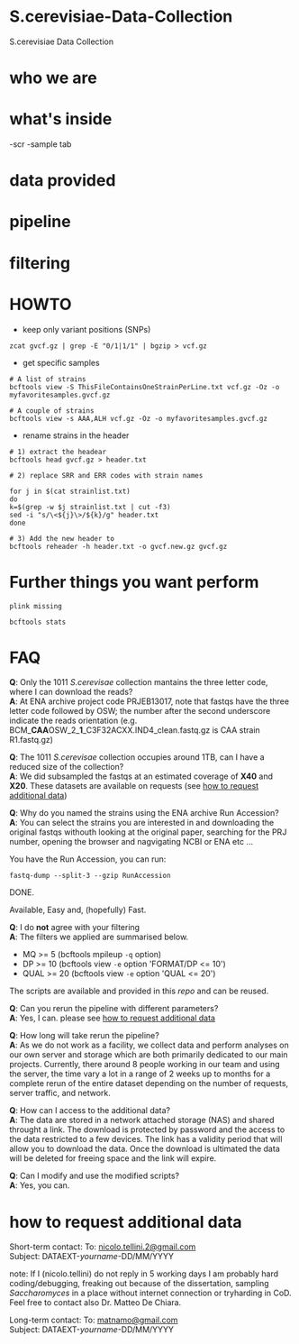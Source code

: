 # S.cerevisiae-Data-Collection
S.cerevisiae Data Collection

# who we are 
# what's inside
-scr
-sample tab
# data provided
# pipeline
# filtering
# HOWTO

- keep only variant positions (SNPs)
  
```
zcat gvcf.gz | grep -E "0/1|1/1" | bgzip > vcf.gz 

```
- get specific samples
 
 ```
 # A list of strains
 bcftools view -S ThisFileContainsOneStrainPerLine.txt vcf.gz -Oz -o myfavoritesamples.gvcf.gz
 
 # A couple of strains
 bcftools view -s AAA,ALH vcf.gz -Oz -o myfavoritesamples.gvcf.gz
 
 ```
 
- rename strains in the header
 
 ```
 # 1) extract the headear
 bcftools head gvcf.gz > header.txt
 
 # 2) replace SRR and ERR codes with strain names
 
 for j in $(cat strainlist.txt)
 do
 k=$(grep -w $j strainlist.txt | cut -f3)
 sed -i "s/\<${j}\>/${k}/g" header.txt
 done
 
 # 3) Add the new header to  
 bcftools reheader -h header.txt -o gvcf.new.gz gvcf.gz

  ```
# Further things you want perform
 ```
 plink missing
 
 bcftools stats
 ```
# FAQ

**Q**: Only the 1011 *S.cerevisae* collection mantains the three letter code, where I can download the reads? </br>
**A**: At ENA archive project code PRJEB13017, note that fastqs have the three letter code followed by OSW; the number after the second underscore indicate the reads orientation (e.g. BCM_**CAA**OSW_2_**1**_C3F32ACXX.IND4_clean.fastq.gz is CAA strain R1.fastq.gz)

**Q**: The 1011 *S.cerevisae* collection occupies around 1TB, can I have a reduced size of the collection?</br> 
**A**: We did subsampled the fastqs at an estimated coverage of **X40** and **X20**. These datasets are available on requests (see  [how to request additional data](https://github.com/nicolo-tellini/S.cerevisiae-Data-Collection/blob/main/README.md#how-to-request-additional-data))

**Q**: Why do you named the strains using the ENA archive Run Accession?</br>
**A**: You can select the strains you are interested in and downloading the original fastqs withouth looking at the original paper, searching for the PRJ number, opening the browser and nagvigating NCBI or ENA etc ...

You have the Run Accession, you can run:

```fastq-dump --split-3 --gzip RunAccession```

DONE. 

Available, Easy and, (hopefully) Fast.

**Q**: I do **not** agree with your filtering</br>
**A**: The filters we applied are summarised below.

 - MQ >= 5 (bcftools mpileup ```-q``` option)
 - DP >= 10 (bcftools view ```-e``` option 'FORMAT/DP <= 10')
 - QUAL >= 20 (bcftools view ```-e``` option 'QUAL <= 20')
 
 The scripts are available and provided in this *repo* and can be reused. 

**Q**: Can you rerun the pipeline with different parameters?</br>
**A**: Yes, I can. please see [how to request additional data](https://github.com/nicolo-tellini/S.cerevisiae-Data-Collection/blob/main/README.md#how-to-request-additional-data)

**Q**: How long will take rerun the pipeline?</br>
**A**: As we do not work as a facility, we collect data and perform analyses on our own server and storage which are both primarily dedicated to our main projects. Currently, there around 8 people working in our team and using the server, the time vary a lot in a range of 2 weeks up to months for a complete rerun of the entire dataset depending on the number of requests, server traffic, and network. 

**Q**: How can I access to the additional data?</br>
**A**: The data are stored in a network attached storage (NAS) and shared throught a link. The download is protected by password and the access to the data restricted to a few devices. The link has a validity period that will allow you to download the data. Once the download is ultimated the data will be deleted for freeing space and the link will expire.

**Q**: Can I modify and use the modified scripts?</br>
**A**: Yes, you can.

# how to request additional data

Short-term contact:
To: nicolo.tellini.2@gmail.com </br>
Subject: DATAEXT-*yourname*-DD/MM/YYYY

note: If I (nicolo.tellini) do not reply in 5 working days I am probably hard coding/debugging, freaking out because of the dissertation, sampling *Saccharomyces* in a place without internet connection or tryharding in CoD. 
Feel free to contact also Dr. Matteo De Chiara.

Long-term contact: 
To: matnamo@gmail.com </br>
Subject: DATAEXT-*yourname*-DD/MM/YYYY
